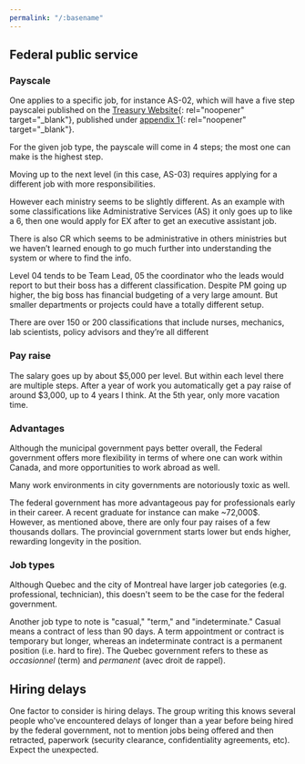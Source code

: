 ```yaml
---
permalink: "/:basename"
---
```

## Federal public service
### Payscale
One applies to a specific job, for instance AS-02, which will have a five step payscalei published on the [Treasury Website](https://www.tbs-sct.canada.ca/pubs_pol/hrpubs/coll_agre/rates-taux-eng.asp){: rel="noopener" target="_blank"}, published under [appendix 1](https://www.tbs-sct.canada.ca/agreements-conventions/view-visualiser-eng.aspx?id=15#tocxx327742){: rel="noopener" target="_blank"}.

For the given job type, the payscale will come in 4 steps; the most one can make is the highest step.

Moving up to the next level (in this case, AS-03) requires applying for a different job with more responsibilities.

However each ministry seems to be slightly different. As an example with some classifications like Administrative Services (AS) it only goes up to like a 6, then one would apply for EX after to get an executive assistant job.

There is also CR which seems to be administrative in others ministries but we haven’t learned enough to go much further into understanding the system or where to find the info.

Level 04 tends to be Team Lead, 05 the coordinator who the leads would report to but their boss has a different classification. Despite PM going up higher, the big boss has financial budgeting of a very large amount. But smaller departments or projects could have a totally different setup.

There are over 150 or 200 classifications that include nurses, mechanics, lab scientists, policy advisors and they’re all different

### Pay raise
The salary goes up by about $5,000 per level. But within each level there are multiple steps. After a year of work you automatically get a pay raise of around $3,000, up to 4 years I think. At the 5th year, only more vacation time.

### Advantages
Although the municipal government pays better overall, the Federal government offers more flexibility in terms of where one can work within Canada, and more opportunities to work abroad as well.

Many work environments in city governments are notoriously toxic as well.

The federal government has more advantageous pay for professionals early in their career. A recent graduate for instance can make ~72,000$. However, as mentioned above, there are only four pay raises of a few thousands dollars. The provincial government starts lower but ends higher, rewarding longevity in the position.

### Job types
Although Quebec and the city of Montreal have larger job categories (e.g. professional, technician), this doesn't seem to be the case for the federal government.

Another job type to note is "casual," "term," and "indeterminate." Casual means a contract of less than 90 days. A term appointment or contract is temporary but longer, whereas an indeterminate contract is a permanent position (i.e. hard to fire). The Quebec government refers to these as *occasionnel* (term) and *permanent* (avec droit de rappel).

## Hiring delays
One factor to consider is hiring delays. The group writing this knows several people who've encountered delays of longer than a year before being hired by the federal government, not to mention jobs being offered and then retracted, paperwork (security clearance, confidentiality agreements, etc). Expect the unexpected.
